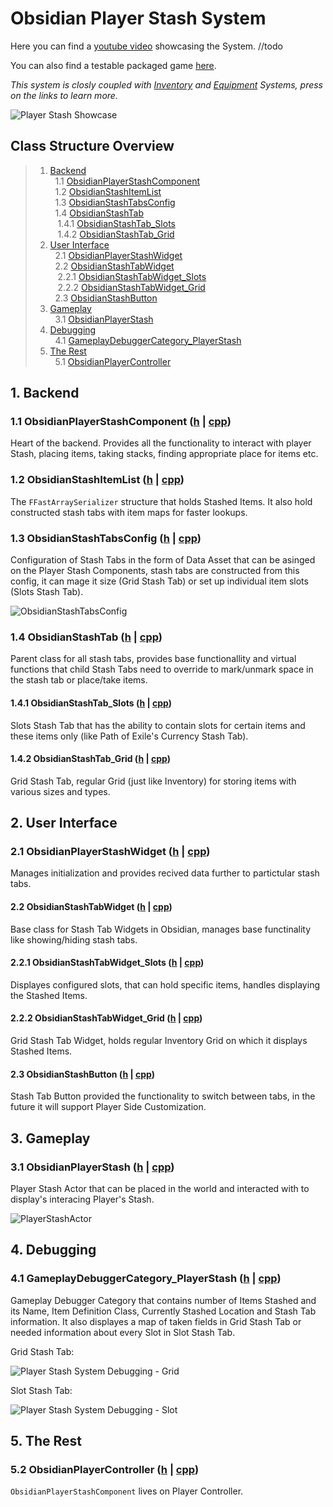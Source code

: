 # Obsidian Player Stash System

Here you can find a [youtube video]() showcasing the System. //todo

You can also find a testable packaged game [here](https://github.com/intrxx/Obsidian/releases/tag/PlayerStashSystem_0.2.0).

*This system is closly coupled with [Inventory](https://github.com/intrxx/Obsidian/blob/main/Docs/InventoryItemsSystem.md) and [Equipment](https://github.com/intrxx/Obsidian/blob/main/Docs/EquipmentSystem.md) Systems, press on the links to learn more.*

![Player Stash Showcase](https://github.com/intrxx/Obsidian/blob/main/Docs/Images/PlayerStash/PlayerStashShowcase.jpg)

<a name="table-of-contents"></a>
## Class Structure Overview

> 1. [Backend](#1-backend) \
> &nbsp; 1.1 [ObsidianPlayerStashComponent](#11-obsidianplayerstashcomponent-h--cpp) \
> &nbsp; 1.2 [ObsidianStashItemList](#12-obsidianstashitemlist-h--cpp) \
> &nbsp; 1.3 [ObsidianStashTabsConfig](#13-obsidianstashtabsconfig-h--cpp) \
> &nbsp; 1.4 [ObsidianStashTab](#14-obsidianstashtab-h--cpp) \
> &nbsp;&nbsp; 1.4.1 [ObsidianStashTab_Slots](#141-obsidianstashtab_slots-h--cpp) \
> &nbsp;&nbsp; 1.4.2 [ObsidianStashTab_Grid](#142-obsidianstashtab_grid-h--cpp)
> 2. [User Interface](#2-user-interface) \
> &nbsp; 2.1 [ObsidianPlayerStashWidget](#21-obsidianPlayerstashwidget-h--cpp) \
> &nbsp; 2.2 [ObsidianStashTabWidget](#22-obsidianstashtabwidget-h--cpp) \
> &nbsp;&nbsp; 2.2.1 [ObsidianStashTabWidget_Slots](#221-obsidianstashtabwidget_slots-h--cpp) \
> &nbsp;&nbsp; 2.2.2 [ObsidianStashTabWidget_Grid](#222-obsidianstashtabwidget_grid-h--cpp) \
> &nbsp; 2.3 [ObsidianStashButton](#23-obsidianstashbutton-h--cpp) 
> 3. [Gameplay](#3-gameplay) \
> &nbsp; 3.1 [ObsidianPlayerStash](#31-obsidianplayerstash-h--cpp) 
> 4. [Debugging](#4-debugging) \
> &nbsp; 4.1 [GameplayDebuggerCategory_PlayerStash](#41-gameplaydebuggercategory_playerstash-h--cpp)
> 5. [The Rest](#5-the-rest) \
> &nbsp; 5.1 [ObsidianPlayerController](#52-obsidianplayercontroller-h--cpp)

## 1. Backend

### 1.1 ObsidianPlayerStashComponent ([h](https://github.com/intrxx/Obsidian/blob/main/Source/Obsidian/Public/InventoryItems/PlayerStash/ObsidianPlayerStashComponent.h) | [cpp](https://github.com/intrxx/Obsidian/blob/main/Source/Obsidian/Private/InventoryItems/PlayerStash/ObsidianPlayerStashComponent.cpp))

Heart of the backend. Provides all the functionality to interact with player Stash, placing items, taking stacks, finding appropriate place for items etc.

### 1.2 ObsidianStashItemList ([h](https://github.com/intrxx/Obsidian/blob/main/Source/Obsidian/Public/InventoryItems/PlayerStash/ObsidianStashItemList.h) | [cpp](https://github.com/intrxx/Obsidian/blob/main/Source/Obsidian/Private/InventoryItems/PlayerStash/ObsidianStashItemList.cpp))

The ```FFastArraySerializer``` structure that holds Stashed Items. It also hold constructed stash tabs with item maps for faster lookups.

### 1.3 ObsidianStashTabsConfig ([h](https://github.com/intrxx/Obsidian/blob/main/Source/Obsidian/Public/InventoryItems/PlayerStash/ObsidianStashTabsConfig.h) | [cpp](https://github.com/intrxx/Obsidian/blob/main/Source/Obsidian/Private/InventoryItems/PlayerStash/ObsidianStashTabsConfig.cpp))

Configuration of Stash Tabs in the form of Data Asset that can be asinged on the Player Stash Components, stash tabs are constructed from this config, it can mage it size (Grid Stash Tab) or set up individual item slots (Slots Stash Tab).

![ObsidianStashTabsConfig](https://github.com/intrxx/Obsidian/blob/main/Docs/Images/PlayerStash/stashtabconfig.jpg)

### 1.4 ObsidianStashTab ([h](https://github.com/intrxx/Obsidian/blob/main/Source/Obsidian/Public/InventoryItems/PlayerStash/ObsidianStashTab.h) | [cpp](https://github.com/intrxx/Obsidian/blob/main/Source/Obsidian/Private/InventoryItems/PlayerStash/ObsidianStashTab.cpp))

Parent class for all stash tabs, provides base functionallity and virtual functions that child Stash Tabs need to override to mark/unmark space in the stash tab or place/take items.

#### 1.4.1 ObsidianStashTab_Slots ([h](https://github.com/intrxx/Obsidian/blob/main/Source/Obsidian/Public/InventoryItems/PlayerStash/Tabs/ObsidianStashTab_Slots.h) | [cpp](https://github.com/intrxx/Obsidian/blob/main/Source/Obsidian/Private/InventoryItems/PlayerStash/Tabs/ObsidianStashTab_Slots.cpp))

Slots Stash Tab that has the ability to contain slots for certain items and these items only (like Path of Exile's Currency Stash Tab).

#### 1.4.2 ObsidianStashTab_Grid ([h](https://github.com/intrxx/Obsidian/blob/main/Source/Obsidian/Public/InventoryItems/PlayerStash/Tabs/ObsidianStashTab_Grid.h) | [cpp](https://github.com/intrxx/Obsidian/blob/main/Source/Obsidian/Private/InventoryItems/PlayerStash/Tabs/ObsidianStashTab_Grid.cpp))

Grid Stash Tab, regular Grid (just like Inventory) for storing items with various sizes and types.

## 2. User Interface

### 2.1 ObsidianPlayerStashWidget ([h](https://github.com/intrxx/Obsidian/blob/main/Source/Obsidian/Public/UI/Inventory/ObsidianPlayerStashWidget.h) | [cpp](https://github.com/intrxx/Obsidian/blob/main/Source/Obsidian/Private/UI/Inventory/ObsidianPlayerStashWidget.cpp))

Manages initialization and provides recived data further to partictular stash tabs.

#### 2.2 ObsidianStashTabWidget ([h](https://github.com/intrxx/Obsidian/blob/main/Source/Obsidian/Public/UI/Inventory/Stash/ObsidianStashTabWidget.h) | [cpp](https://github.com/intrxx/Obsidian/blob/main/Source/Obsidian/Private/UI/Inventory/Stash/ObsidianStashTabWidget.cpp))

Base class for Stash Tab Widgets in Obsidian, manages base functinality like showing/hiding stash tabs.

#### 2.2.1 ObsidianStashTabWidget_Slots ([h](https://github.com/intrxx/Obsidian/blob/main/Source/Obsidian/Public/UI/Inventory/Stash/ObsidianStashTabWidget_Slots.h) | [cpp](https://github.com/intrxx/Obsidian/blob/main/Source/Obsidian/Private/UI/Inventory/Stash/ObsidianStashTabWidget_Slots.cpp))

Displayes configured slots, that can hold specific items, handles displaying the Stashed Items.

#### 2.2.2 ObsidianStashTabWidget_Grid ([h](https://github.com/intrxx/Obsidian/blob/main/Source/Obsidian/Public/UI/Inventory/Stash/ObsidianStashTabWidget_Grid.h) | [cpp](https://github.com/intrxx/Obsidian/blob/main/Source/Obsidian/Private/UI/Inventory/Stash/ObsidianStashTabWidget_Grid.cpp))

Grid Stash Tab Widget, holds regular Inventory Grid on which it displays Stashed Items.

#### 2.3 ObsidianStashButton ([h](https://github.com/intrxx/Obsidian/blob/main/Source/Obsidian/Public/UI/Inventory/Stash/ObsidianStashButton.h) | [cpp](https://github.com/intrxx/Obsidian/blob/main/Source/Obsidian/Private/UI/Inventory/Stash/ObsidianStashButton.cpp))

Stash Tab Button provided the functionality to switch between tabs, in the future it will support Player Side Customization.

## 3. Gameplay

### 3.1 ObsidianPlayerStash ([h](https://github.com/intrxx/Obsidian/blob/main/Source/Obsidian/Public/InventoryItems/PlayerStash/ObsidianPlayerStash.h) | [cpp](https://github.com/intrxx/Obsidian/blob/main/Source/Obsidian/Private/InventoryItems/PlayerStash/ObsidianPlayerStash.cpp))

Player Stash Actor that can be placed in the world and interacted with to display's interacing Player's Stash.

![PlayerStashActor](https://github.com/intrxx/Obsidian/blob/main/Docs/Images/PlayerStash/stashactor.jpg)

## 4. Debugging

### 4.1 GameplayDebuggerCategory_PlayerStash ([h](https://github.com/intrxx/Obsidian/blob/main/Source/Obsidian/Public/InventoryItems/Debugging/GameplayDebuggerCategory_PlayerStash.h) | [cpp](https://github.com/intrxx/Obsidian/blob/main/Source/Obsidian/Private/InventoryItems/Debugging/GameplayDebuggerCategory_PlayerStash.cpp))

Gameplay Debugger Category that contains number of Items Stashed and its Name, Item Definition Class, Currently
Stashed Location and Stash Tab information. It also displayes a map of taken fields in Grid Stash Tab or needed information about every Slot in Slot Stash Tab.

Grid Stash Tab:

![Player Stash System Debugging - Grid](https://github.com/intrxx/Obsidian/blob/main/Docs/Images/PlayerStash/gridstashdebbuger.jpg)

Slot Stash Tab:

![Player Stash System Debugging - Slot](https://github.com/intrxx/Obsidian/blob/main/Docs/Images/PlayerStash/slotstashdebugger.jpg)

## 5. The Rest

### 5.2 ObsidianPlayerController ([h](https://github.com/intrxx/Obsidian/blob/main/Source/Obsidian/Public/Characters/Player/ObsidianPlayerController.h) | [cpp](https://github.com/intrxx/Obsidian/blob/main/Source/Obsidian/Private/Characters/Player/ObsidianPlayerController.cpp))

```ObsidianPlayerStashComponent``` lives on Player Controller.
